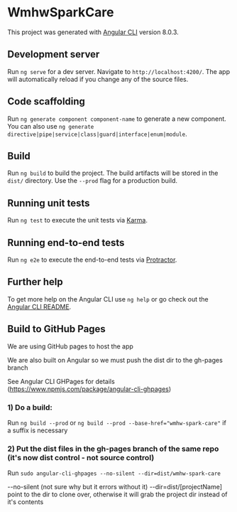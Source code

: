 # WmhwSparkCare

This project was generated with [Angular CLI](https://github.com/angular/angular-cli) version 8.0.3.

## Development server

Run `ng serve` for a dev server. Navigate to `http://localhost:4200/`. The app will automatically reload if you change any of the source files.

## Code scaffolding

Run `ng generate component component-name` to generate a new component. You can also use `ng generate directive|pipe|service|class|guard|interface|enum|module`.

## Build

Run `ng build` to build the project. The build artifacts will be stored in the `dist/` directory. Use the `--prod` flag for a production build.

## Running unit tests

Run `ng test` to execute the unit tests via [Karma](https://karma-runner.github.io).

## Running end-to-end tests

Run `ng e2e` to execute the end-to-end tests via [Protractor](http://www.protractortest.org/).

## Further help

To get more help on the Angular CLI use `ng help` or go check out the [Angular CLI README](https://github.com/angular/angular-cli/blob/master/README.md).


## Build to GitHub Pages

We are using GitHub pages to host the app

We are also built on Angular so we must push the dist dir to the gh-pages branch

See Angular CLI GHPages for details (https://www.npmjs.com/package/angular-cli-ghpages)

### 1) Do a build:
Run `ng build --prod` or `ng build --prod --base-href="wmhw-spark-care"` if a suffix is necessary

### 2) Put the dist files in the gh-pages branch of the same repo (it's now dist control - not source control)
Run `sudo angular-cli-ghpages --no-silent --dir=dist/wmhw-spark-care`

  --no-silent (not sure why but it errors without it)
  --dir=dist/[projectName] point to the dir to clone over, otherwise it will grab the project dir instead of it's contents
